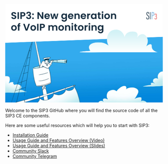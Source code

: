![banner](/profile/images/Banner.png)

Welcome to the SIP3 GitHub where you will find the source code of all the SIP3 CE components.

Here are some useful resources which will help you to start with SIP3:

* [Installation Guide](https://sip3.io/docs/InstallationGuide.html)
* [Usage Guide and Features Overview (Video)](https://www.youtube.com/watch?v=__CvehK71vg)
* [Usage Guide and Features Overview (Slides)](https://sip3.io/docs/_attachments/SIP3_CommCon2021.pdf)
* [Community Slack](https://join.slack.com/t/sip3-community/shared_invite/enQtOTIyMjg3NDI0MjU3LWUwYzhlOTFhODYxMTEwNjllYjZjNzc1M2NmM2EyNDM0ZjJmNTVkOTg1MGQ3YmFmNWU5NjlhOGI3MWU1MzUwMjE)
* [Community Telegram](https://t.me/sip3io)
